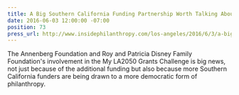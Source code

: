 ```yaml
---
title: A Big Southern California Funding Partnership Worth Talking About, Inside Philanthropy
date: 2016-06-03 12:00:00 -07:00
position: 73
press_url: http://www.insidephilanthropy.com/los-angeles/2016/6/3/a-big-southern-california-funding-partnership-worth-talking.html
---
```


The Annenberg Foundation and Roy and Patricia Disney Family Foundation's involvement in the My LA2050 Grants Challenge is big news, not just because of the additional funding but also because more Southern California funders are being drawn to a more democratic form of philanthropy.

